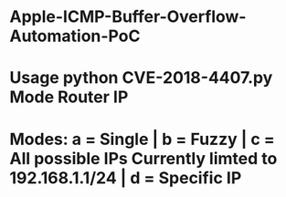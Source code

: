 # Apple-ICMP-Buffer-Overflow-Automation-PoC
# Usage python CVE-2018-4407.py Mode Router IP
# Modes: a = Single | b = Fuzzy | c = All possible IPs Currently limted to 192.168.1.1/24 | d = Specific IP
